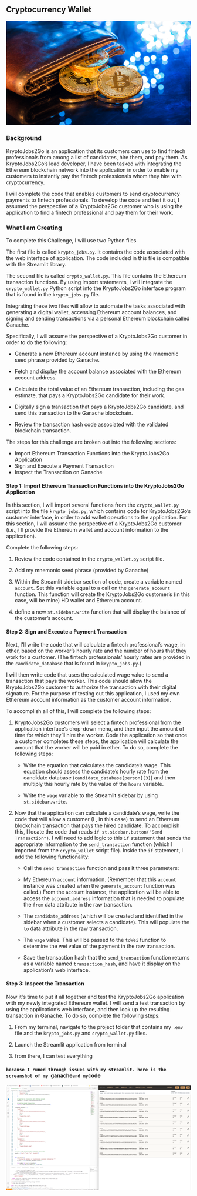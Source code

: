 ## Cryptocurrency Wallet

![](19-4-challenge-image.png)

### Background

KryptoJobs2Go is an application that its customers can use to find fintech professionals from among a list of candidates, hire them, and pay them. As KryptoJobs2Go’s lead developer, I have been tasked with integrating the Ethereum blockchain network into the application in order to enable my customers to instantly pay the fintech professionals whom they hire with cryptocurrency.

I will complete the code that enables customers to send cryptocurrency payments to fintech professionals. To develop the code and test it out, I assumed the perspective of a KryptoJobs2Go customer who is using the application to find a fintech professional and pay them for their work.

### What I am Creating

To complete this Challenge, I will use two Python files

The first file is called `krypto_jobs.py`. It contains the code associated with the web interface of application. The code included in this file is compatible with the Streamlit library. 

The second file is called `crypto_wallet.py`. This file contains the Ethereum transaction functions. By using import statements, I will integrate the `crypto_wallet.py` Python script into the KryptoJobs2Go interface program that is found in the `krypto_jobs.py` file.

Integrating these two files will allow to automate the tasks associated with generating a digital wallet, accessing Ethereum account balances, and signing and sending transactions via a personal Ethereum blockchain called Ganache.

Specifically, I will assume the perspective of a KryptoJobs2Go customer in order to do the following:

* Generate a new Ethereum account instance by using the mnemonic seed phrase provided by Ganache.

* Fetch and display the account balance associated with the Ethereum account address.

* Calculate the total value of an Ethereum transaction, including the gas estimate, that pays a KryptoJobs2Go candidate for their work.

* Digitally sign a transaction that pays a KryptoJobs2Go candidate, and send this transaction to the Ganache blockchain.

* Review the transaction hash code associated with the validated blockchain transaction.



The steps for this challenge are broken out into the following sections:

* Import Ethereum Transaction Functions into the KryptoJobs2Go Application
* Sign and Execute a Payment Transaction
* Inspect the Transaction on Ganache

#### Step 1: Import Ethereum Transaction Functions into the KryptoJobs2Go Application

In this section, I will import several functions from the `crypto_wallet.py` script into the file `krypto_jobs.py`, which contains code for KryptoJobs2Go’s customer interface, in order to add wallet operations to the application. For this section, I will assume the perspective of a KryptoJobs2Go customer (i.e., I ll provide the Ethereum wallet and account information to the application).

Complete the following steps:

1. Review the code contained in the `crypto_wallet.py` script file. 

2. Add my mnemonic seed phrase (provided by Ganache) 

3. Within the Streamlit sidebar section of code, create a variable named `account`. Set this variable equal to a call on the `generate_account` function. This function will create the KryptoJobs2Go customer’s (in this case, will be mine) HD wallet and Ethereum account.

4. define a new `st.sidebar.write` function that will display the balance of the customer’s account.

#### Step 2: Sign and Execute a Payment Transaction

Next, I'll write the code that will calculate a fintech professional’s wage, in ether, based on the worker’s hourly rate and the number of hours that they work for a customer. (The fintech professionals’ hourly rates are provided in the `candidate_database` that is found in `krypto_jobs.py`.)

I will then write code that uses the calculated wage value to send a transaction that pays the worker. This code should allow the KryptoJobs2Go customer to authorize the transaction with their digital signature. For the purpose of testing out this application,  I used my own Ethereum account information as the customer account information.

To accomplish all of this, I will complete the following steps:

1. KryptoJobs2Go customers will select a fintech professional from the application interface’s drop-down menu, and then input the amount of time for which they’ll hire the worker. Code the application so that once a customer completes these steps, the application will calculate the amount that the worker will be paid in ether. To do so, complete the following steps:

    * Write the equation that calculates the candidate’s wage. This equation should assess the candidate’s hourly rate from the candidate database (`candidate_database[person][3]`) and then multiply this hourly rate by the value of the `hours` variable.

    * Write the `wage` variable to the Streamlit sidebar by using `st.sidebar.write`.

2. Now that the application can calculate a candidate’s wage, write the code that will allow a customer (I , in this case) to send an Ethereum blockchain transaction that pays the hired candidate. To accomplish this, I locate the code that reads `if st.sidebar.button("Send Transaction")`. I will need to add logic to this `if` statement that sends the appropriate information to the `send_transaction` function (which I imported from the `crypto_wallet` script file). Inside the `if` statement, I add the following functionality:

    * Call the `send_transaction` function and pass it three parameters:

    * My Ethereum `account` information. (Remember that this `account` instance was created when the `generate_account` function was called.) From the `account` instance, the application will be able to access the `account.address` information that is needed to populate the `from` data attribute in the raw transaction.

    * The `candidate_address` (which will be created and identified in the sidebar when a customer selects a candidate). This will populate the `to` data attribute in the raw transaction.

    * The `wage` value. This will be passed to the `toWei` function to determine the wei value of the payment in the raw transaction.

    * Save the transaction hash that the `send_transaction` function returns as a variable named `transaction_hash`, and have it display on the application’s web interface.

#### Step 3: Inspect the Transaction

Now it's time to put it all together and test the KryptoJobs2Go application with my newly integrated Ethereum wallet. I will send a test transaction by using the application’s web interface, and then look up the resulting transaction in Ganache. To do so, complete the following steps:

1. From my terminal, navigate to the project folder that contains my `.env` file and the `krypto_jobs.py` and `crypto_wallet.py` files.

2. Launch the Streamlit application from terminal

3. from there, I can test everything

#### `because I runed through issues with my streamlit. here is the screanshot of my `ganache` and my `code
![](Screenshot_20230223_020632.png)
